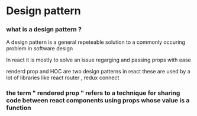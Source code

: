 # Design pattern

### what is a design pattern ?
A design pattern is a general repeteable solution to a commonly occuring problem in software design 

In react it is mostly to solve an issue regarging and passing props with ease 


renderd prop and HOC are two design patterns in react these are used by a lot of libraries like react router , redux connect 

### the term " rendered prop " refers to a technique for sharing code between react components using props whose value is a function 